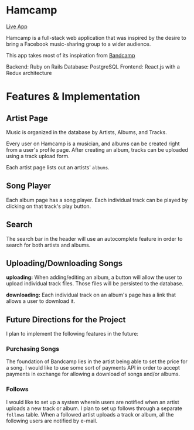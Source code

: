 # Hamcamp

[Live App][live]

[live]: https://hamcamp.co

Hamcamp is a full-stack web application that was inspired by the desire to bring a Facebook music-sharing group to a wider audience.

This app takes most of its inspiration from [Bandcamp][bandcamp]

[bandcamp]: https://bandcamp.com/

Backend: Ruby on Rails
Database: PostgreSQL
Frontend: React.js with a Redux architecture

# Features & Implementation

## Artist Page

Music is organized in the database by Artists, Albums, and Tracks.

Every user on Hamcamp is a musician, and albums can be created right from a user's profile page. After creating an album, tracks can be uploaded using a track upload form.

Each artist page lists out an artists' `albums`.

## Song Player

Each album page has a song player. Each individual track can be played by clicking on that track's play button.

## Search

The search bar in the header will use an autocomplete feature in order to search for both artists and albums.

## Uploading/Downloading Songs

**uploading:** When adding/editing an album, a button will allow the user to upload individual track files. Those files will be persisted to the database.

**downloading:** Each individual track on an album's page has a link that allows a user to download it.


## Future Directions for the Project

I plan to implement the following features in the future:

### Purchasing Songs

The foundation of Bandcamp lies in the artist being able to set the price for a song. I would like to use some sort of payments API in order to accept payments in exchange for allowing a download of songs and/or albums.

### Follows

I would like to set up a system wherein users are notified when an artist uploads a new track or album. I plan to set up follows through a separate `follows` table. When a followed artist uploads a track or album, all the following users are notified by e-mail.
